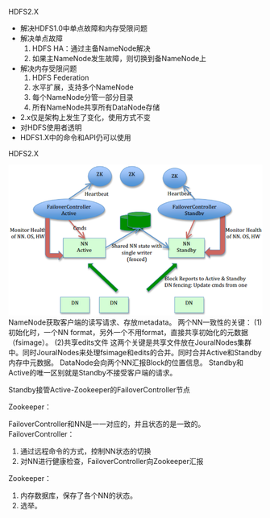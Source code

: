 HDFS2.X
- 解决HDFS1.0中单点故障和内存受限问题
- 解决单点故障
  1. HDFS HA：通过主备NameNode解决
  2. 如果主NameNode发生故障，则切换到备NameNode上
- 解决内存受限问题
  1. HDFS Federation
  2. 水平扩展，支持多个NameNode
  3. 每个NameNode分管一部分目录
  4. 所有NameNode共享所有DataNode存储
- 2.x仅是架构上发生了变化，使用方式不变
- 对HDFS使用者透明
- HDFS1.X中的命令和API仍可以使用

HDFS2.X

![avatar](hdfsha.png)
NameNode获取客户端的读写请求、存放metadata。
两个NN一致性的关键：
(1)初始化时，一个NN format，另外一个不用format，直接共享初始化的元数据（fsimage）。
(2)共享edits文件
这两个关键是共享文件放在JouralNodes集群中。同时JouralNodes来处理fsimage和edits的合并。同时合并Active和Standby内存中元数据。
DataNode会向两个NN汇报Block的位置信息。
Standby和Active的唯一区别就是Standby不接受客户端的请求。

Standby接管Active-Zookeeper的FailoverController节点

Zookeeper：

FailoverController和NN是一一对应的，并且状态的是一致的。
FailoverController：
1. 通过远程命令的方式，控制NN状态的切换
2. 对NN进行健康检查，FailoverController向Zookeeper汇报

Zookeeper：
1. 内存数据库，保存了各个NN的状态。
2. 选举。

